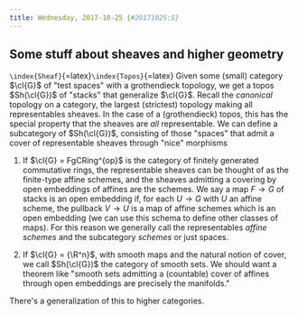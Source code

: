 ```yaml
---
title: Wednesday, 2017-10-25 {#20171025:S}
---
```

Some stuff about sheaves and higher geometry
--------------------------------------------

`\index{Sheaf}`{=latex}`\index{Topos}`{=latex} Given some (small)
category $\cl{G}$ of "test spaces" with a grothendieck topology, we get
a topos $Sh(\cl{G})$ of "stacks" that generalize $\cl{G}$. Recall the
*canonical* topology on a category, the largest (strictest) topology
making all representables sheaves. In the case of a (grothendieck)
topos, this has the special property that the sheaves are *all*
representable. We can define a subcategory of $Sh(\cl{G})$, consisting
of those "spaces" that admit a cover of representable sheaves through
"nice" morphisms

1.  If $\cl{G} = FgCRing^{op}$ is the category of finitely generated
    commutative rings, the representable sheaves can be thought of as
    the finite-type affine schemes, and the sheaves admitting a covering
    by open embeddings of affines are the schemes. We say a map
    $F \to G$ of stacks is an open embedding if, for each $U \to G$ with
    $U$ an affine scheme, the pullback $V \to U$ is a map of affine
    schemes which is an open embedding (we can use this schema to define
    other classes of maps). For this reason we generally call the
    representables *affine schemes* and the subcategory *schemes* or
    just spaces.

2.  If $\cl{G} = {\R^n}$, with smooth maps and the natural notion of
    cover, we call $Sh(\cl{G})$ the category of smooth sets. We should
    want a theorem like "smooth sets admitting a (countable) cover of
    affines through open embeddings are precisely the manifolds."

There's a generalization of this to higher categories.
